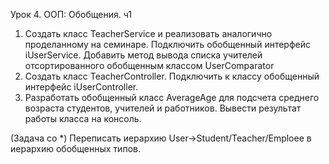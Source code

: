 Урок 4. ООП: Обобщения. ч1
1) Создать класс TeacherService и реализовать аналогично проделанному на семинаре. Подключить обобщенный интерфейс iUserService. Добавить метод вывода списка учителей отсортированного обобщенным классом UserComparator
2) Создать класс TeacherController. Подключить к классу обобщенный интерфейс iUserController.
3) Разработать обобщенный класс AverageAge для подсчета среднего возраста студентов, учителей и работников. Вывести результат работы класса на консоль.

(Задача со *) Переписать иерархию User->Student/Teacher/Emploee в иерархию обобщенных типов.